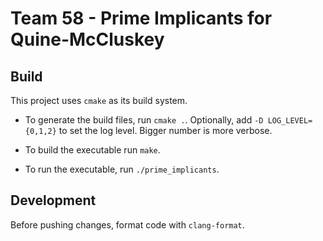 # Team 58 - Prime Implicants for Quine-McCluskey

## Build

This project uses `cmake` as its build system.

- To generate the build files, run `cmake .`.
  Optionally, add `-D LOG_LEVEL={0,1,2}` to set the log level. Bigger number is more verbose.

- To build the executable run `make`.
- To run the executable, run `./prime_implicants`.

## Development

Before pushing changes, format code with `clang-format`.